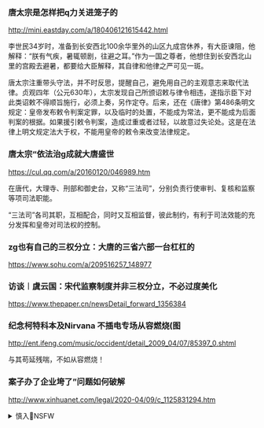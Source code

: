 ### 唐太宗是怎样把q力关进笼子的
http://mini.eastday.com/a/180406121615442.html

李世民34岁时，准备到长安西北100余华里外的山区九成宫休养，有大臣谏阻，他解释：“朕有气疾，暑辄顿剧，往避之耳。”作为一国之尊者，他想住到长安西北山里的宫殿去避暑，都要给大臣解释，其自律和他律之严可见一斑。

唐太宗注重带头守法，并不时反思，提醒自己，避免用自己的主观意志来取代法律。贞观四年（公元630年），太宗发现自己所颁诏敕与律令相违，遂指示臣下对此类诏敕不得顺旨施行，必须上奏，另作定夺。后来，还在《唐律》第486条明文规定：皇帝发布敕令判案定罪，以及临时的处置，不能成为常法，更不能成为后面判案的根据。如果援引敕令判案，造成过重或者过轻，以故意过失论处。这是在法律上明文规定法大于权，不能用皇帝的敕令来改变法律规定。

### 唐太宗“依法治g成就大唐盛世
https://cul.qq.com/a/20160120/046989.htm

在唐代，大理寺、刑部和御史台，又称“三法司”，分别负责行使审判、复核和监察等项司法职能。

“三法司”各司其职，互相配合，同时又互相监督，彼此制约，有利于司法效能的充分发挥和皇帝对司法权的控制。

### zg也有自己的三权分立：大唐的三省六部一台杠杠的
https://www.sohu.com/a/209516257_148977

### 访谈︱虞云国：宋代监察制度并非三权分立，不必过度美化
https://www.thepaper.cn/newsDetail_forward_1356384

### 纪念柯特科本及Nirvana 不插电专场从容燃烧(图
http://ent.ifeng.com/music/occident/detail_2009_04/07/85397_0.shtml

与其苟延残喘，不如从容燃烧！

### 案子办了企业垮了”问题如何破解
http://www.xinhuanet.com/legal/2020-04/09/c_1125831294.htm

<details><summary>慎入🔞NSFW</summary>

Not Safe For Work
![](https://upload.wikimedia.org/wikipedia/commons/thumb/d/d3/Biohazard_Symbol_Specification.png/210px-Biohazard_Symbol_Specification.png)

<details><summary><b>风险自理Use At Your Own Risk🈲</summary>

疫情延宕zgz协、r大敲定5月21日、22日召开
https://www.rfa.org/mandarin/yataibaodao/zhengzhi/hx-04292020074625.html
`422bfe4b-cfb2-4e11-b6cc-c26886dbc96c.jpeg (622×350)`<br>
![](https://www.rfa.org/mandarin/yataibaodao/zhengzhi/hx-04292020074625.html/AP_19062322668230.jpg/@@images/422bfe4b-cfb2-4e11-b6cc-c26886dbc96c.jpeg)

</details>
</details>
